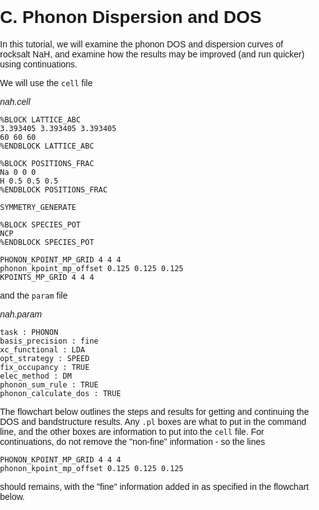 # C. Phonon Dispersion and DOS

In this tutorial, we will examine the phonon DOS and dispersion curves of rocksalt NaH, and examine how the results may be improved (and run quicker) using continuations.

We will use the `cell` file

*nah.cell*
```
%BLOCK LATTICE_ABC
3.393405 3.393405 3.393405
60 60 60
%ENDBLOCK LATTICE_ABC

%BLOCK POSITIONS_FRAC
Na 0 0 0
H 0.5 0.5 0.5
%ENDBLOCK POSITIONS_FRAC

SYMMETRY_GENERATE

%BLOCK SPECIES_POT
NCP
%ENDBLOCK SPECIES_POT

PHONON_KPOINT_MP_GRID 4 4 4
phonon_kpoint_mp_offset 0.125 0.125 0.125
KPOINTS_MP_GRID 4 4 4
```

and the `param` file

*nah.param*
```
task : PHONON
basis_precision : fine
xc_functional : LDA
opt_strategy : SPEED
fix_occupancy : TRUE
elec_method : DM
phonon_sum_rule : TRUE
phonon_calculate_dos : TRUE
```

The flowchart below outlines the steps and results for getting and continuing the DOS and bandstructure results. Any `.pl` boxes are what to put in the command line, and the other boxes are information to put into the `cell` file. For continuations, do not remove the "non-fine" information - so the lines

```
PHONON_KPOINT_MP_GRID 4 4 4
phonon_kpoint_mp_offset 0.125 0.125 0.125
```

should remains, with the "fine" information added in as specified in the flowchart below.

<!DOCTYPE html>
<html lang="en">
<head>
    <meta charset="UTF-8">
    <meta name="viewport" content="width=device-width, initial-scale=1.0">
    <title>Image Viewer Modal</title>
    <style>
        body {
            font-family: Arial, sans-serif;
            margin: 0;
            padding: 0;
        }

        .modal {
            display: flex;
            position: fixed;
            z-index: 1000;
            left: 0;
            top: 0;
            width: 100%;
            height: 100%;
            overflow: auto;
            background-color: rgba(0,0,0,0.8);
            justify-content: center;
            align-items: center;
        }

        .modal-content-zoomed-in {
            background: #000;
            padding: 0;
            border: 1px solid #888;
            width: calc(85vh * 0.6988);
            height: 85vh;
            position: relative;
            overflow: hidden;
        }

        .image-container {
            width: 100%;
            height: 100%;
            overflow: auto;
            position: relative;
            background: #000;
            cursor: grab;
        }

        .image-container:active {
            cursor: grabbing;
        }

        .viewport {
            position: absolute;
            top: 0;
            left: 0;
            background: url('../flowchart.png') no-repeat;
            background-size: cover;
            background-position: center;
        }

        .close {
            color: #aaa;
            font-size: 28px;
            font-weight: bold;
            cursor: pointer;
            position: absolute;
            top: 10px;
            right: 10px;
        }

        .close:hover,
        .close:focus {
            color: #fff;
            text-decoration: none;
        }

        .thumbnail {
            cursor: pointer;
            width: 300px;
            height: auto;
            margin: 20px;
        }
    </style>
</head>
<div id="image-viewer-container">
    <img src="../flowchart.png" alt="Thumbnail" class="thumbnail" id="thumbnail">
</div>

<script>
document.addEventListener("DOMContentLoaded", function() {
    const container = document.getElementById('image-viewer-container');
    const imageWidth = 2958;
    const imageHeight = 4233;

    ZOOM_INCREMENT = 0.02; // Zoom increment/Decrement value for each scroll

    let zoomLevel; // Variable to store the current zoom level
    let mouseX, mouseY; // Variables to store mouse position relative to the image container
    let imageContainer; // Variable to store the image container element
    let viewport; // Variable to store the viewport element
    let isPanning = false; // Variable to track if panning is active
    let startX, startY, scrollLeft, scrollTop; // Variables for panning

    function calculateInitialZoomLevel(modalWidth, modalHeight) {
        const widthRatio = modalWidth / imageWidth;
        const heightRatio = modalHeight / imageHeight;
        return Math.min(widthRatio, heightRatio);
    }

    function updateZoom(change=0, ZOOM_INCREMENT) {
        const zoomedWidth = imageWidth * zoomLevel;
        const zoomedHeight = imageHeight * zoomLevel;

        const viewportWidth = imageContainer.clientWidth;
        const viewportHeight = imageContainer.clientHeight;

        const effectiveWidth = Math.min(imageWidth, viewportWidth / zoomLevel);
        const effectiveHeight = Math.min(imageHeight, viewportHeight / zoomLevel);

        const mouseXPercentImage1 = (mouseX + imageContainer.scrollLeft) / (imageWidth * (zoomLevel-change*ZOOM_INCREMENT));
        const mouseYPercentImage1 = (mouseY + imageContainer.scrollTop) / (imageHeight * (zoomLevel-change*ZOOM_INCREMENT));
        const mouseXPercentModal = mouseX / viewportWidth;
        const mouseYPercentModal = mouseY / viewportHeight;

        const pixelX = mouseXPercentImage1 * imageWidth;
        const pixelY = mouseYPercentImage1 * imageHeight;

        const newPixelX = mouseXPercentModal * effectiveWidth;
        const newPixelY = mouseYPercentModal * effectiveHeight;

        const pixelShiftX = pixelX - newPixelX ;
        const pixelShiftY = pixelY - newPixelY;

        const adjustedShiftX = pixelShiftX * (viewportWidth/effectiveWidth);
        const adjustedShiftY = pixelShiftY * (viewportHeight/effectiveHeight);

        viewport.style.width = `${zoomedWidth}px`;
        viewport.style.height = `${zoomedHeight}px`;

        imageContainer.scrollLeft = adjustedShiftX;
        imageContainer.scrollTop = adjustedShiftY;
    }

    function openZoomedInModal() {
        const modal = document.createElement("div");
        modal.className = "modal";

        const modalContent = document.createElement("div");
        modalContent.className = "modal-content-zoomed-in";
        modalContent.style.width = 'calc(85vh * 0.6988)'; // Updated width
        modalContent.style.height = '85vh'; // Updated height

        const closeBtn = document.createElement("span");
        closeBtn.className = "close";
        closeBtn.innerHTML = "&times;";
        closeBtn.onclick = () => container.removeChild(modal); // Modified to use container

        imageContainer = document.createElement("div");
        imageContainer.className = "image-container";

        viewport = document.createElement("div");
        viewport.className = "viewport";
        viewport.style.backgroundImage = "url('../flowchart.png')";

        imageContainer.appendChild(viewport);
        modalContent.appendChild(closeBtn);
        modalContent.appendChild(imageContainer);
        modal.appendChild(modalContent);
        container.appendChild(modal); // Modified to use container

        const modalWidth = modalContent.clientWidth;
        const modalHeight = modalContent.clientHeight;
        zoomLevel = calculateInitialZoomLevel(modalWidth, modalHeight);

        MIN_ZOOM = zoomLevel;
        updateZoom();

        imageContainer.addEventListener('wheel', function(event) {
            event.preventDefault();

            const rect = imageContainer.getBoundingClientRect();
            mouseX = event.clientX - rect.left;
            mouseY = event.clientY - rect.top;

            if (event.deltaY < 0) {
                ZOOM_INCREMENT = 0.02;
                zoomLevel += ZOOM_INCREMENT; // Zoom in
                change = 1;
            } else {
                ZOOM_INCREMENT = 0.04;
                zoomLevel = Math.max(MIN_ZOOM, zoomLevel - ZOOM_INCREMENT); // Zoom out

                change = -1;
                if (zoomLevel === MIN_ZOOM) {
                    change = 0;  
                }
            }

            updateZoom(change, ZOOM_INCREMENT);
        });

        // Panning functionality
        imageContainer.addEventListener('mousedown', function(event) {
            isPanning = true;
            startX = event.clientX;
            startY = event.clientY;
            scrollLeft = imageContainer.scrollLeft;
            scrollTop = imageContainer.scrollTop;
        });

        imageContainer.addEventListener('mousemove', function(event) {
            if (!isPanning) return;
            const x = event.clientX - startX;
            const y = event.clientY - startY;
            imageContainer.scrollLeft = scrollLeft - x;
            imageContainer.scrollTop = scrollTop - y;
        });

        imageContainer.addEventListener('mouseup', function() {
            isPanning = false;
        });

        imageContainer.addEventListener('mouseleave', function() {
            isPanning = false;
        });

        // Close the modal if the user clicks outside of the modal content
        window.addEventListener('click', function(event) {
            if (event.target === modal) {
                container.removeChild(modal);
            }
        });
    }

    document.getElementById("thumbnail").addEventListener('click', openZoomedInModal);
});
</script>

</html>




From G point only calculations we now explore the whole of the Brillouin
zone of phonon wavevectors. Our example is the rocksalt-structured
hydride, NaH which should run quickly enough to return results in a few
minutes. Based on previous exercises, lectures and the user manual, you
should be able to set up and run a DFPT phonon dispersion calculation
and display a well converged set of dispersion curves.

Some suitable settings are

- The primitive fcc unit cell of the B1 rocksalt structure has
  a=b=c=3.393405, ===60, with the Na ion at (0,0,0) and the H ion at
  (1/2,1/2,1/2). This is a high-symmetry structure so it is important to
  instruct CASTEP to generate and use the full symmetry set.

- Use norm-conserving pseudopotentials

  %block species_pot

NCP

%endblock species_pot

in the .cell file and “basis_precision : fine” in the .param file.

- A suitable phonon qpoint grid for the interpolation is an offset 4x4x4
  grid

   * phonon_kpoint_mp_grid 4 4 4*

  phonon_kpoint_mp_offset 0.125 0.125 0.125

- A suitable list of points for the fine q-point path for FCC is

   * %block phonon_fine_kpoint_path*

  0.0 0.0 0.0 ! Gamma

  0.5 0.5 0.0 ! X (along Delta

  1.0 1.0 1.0 ! Gamma (Sigma )

  0.5 0.5 0.5 ! L (Delta)

  0.5 0.75 0.25 ! W (Q)

  0.5 0.5 0.0 ! X (Z)

  %endblock phonon_fine_kpoint_path

You will first need to perform a k-point convergence test. For a phonon
calculation, convergence of the *forces* is an appropriate test
criterion. Since all of the ions are on symmetry positions the forces
are zero by symmetry. Try to think of a way around this obstacle. And
adopt a suitable compromise between accuracy and run-time.

## C.II Phonon DOS using interpolation

The task here is to use the NaH example to compute and display not a
dispersion curve but a density of states. This will exploit CASTEPs
interpolation functionality, and you will be able to compute a good DOS
without the need the repeat the expensive electronic structure
calculation. To do this you will need to set up a calculation neatly
identical to your previous one but with two differences.

1.  The calculation should be set up as a continuation. If your previous
    run wrote a .check file named “NaH-disp.check” for example, then the
    param file should contain the line

     * continuation : NaH-disp.check*

2.  Instead of a %block phonon_fine_kpoint_list in the .cell file, you
    can specify a grid

    *phonon_fine_kpoint_mp_grid 16 16 16*

You can run CASTEP on just 1-4 processors for this

You can try this several times with different fine q-point grids.

This will produce a .castep and .phonon file as before. You may analyse
the .phonon file and generate a DOS using the “dos.pl” script

> *dos.pl -xg NaH-dos.phonon*

(again, an X server running on the PC will be needed for grace to
display) .
